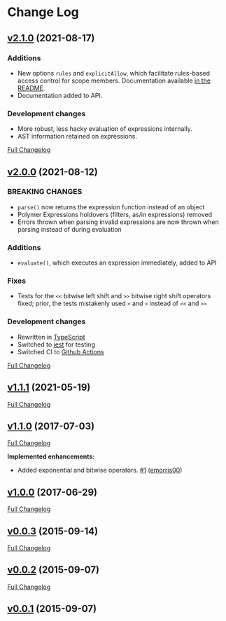 # Change Log

## [v2.1.0](https://github.com/adalinesimonian/jshiki/tree/v2.1.0) (2021-08-17)

### Additions

- New options `rules` and `explicitAllow`, which facilitate rules-based access control for scope members. Documentation available [in the README](README.md#rules).
- Documentation added to API.

### Development changes

- More robust, less hacky evaluation of expressions internally.
- AST information retained on expressions.

[Full Changelog](https://github.com/adalinesimonian/jshiki/compare/v2.0.0...v2.1.0)

## [v2.0.0](https://github.com/adalinesimonian/jshiki/tree/v2.0.0) (2021-08-12)

### BREAKING CHANGES

- `parse()` now returns the expression function instead of an object
- Polymer Expressions holdovers (filters, as/in expressions) removed
- Errors thrown when parsing invalid expressions are now thrown when parsing instead of during evaluation

### Additions

- `evaluate()`, which executes an expression immediately, added to API

### Fixes

- Tests for the `<<` bitwise left shift and `>>` bitwise right shift operators fixed; prior, the tests mistakenly used `<` and `>` instead of `<<` and `>>`

### Development changes

- Rewritten in [TypeScript][typescript]
- Switched to [jest][jest] for testing
- Switched CI to [Github Actions][github-actions]

[Full Changelog](https://github.com/adalinesimonian/jshiki/compare/v1.1.1...v2.0.0)

## [v1.1.1](https://github.com/adalinesimonian/jshiki/tree/v1.1.1) (2021-05-19)

[Full Changelog](https://github.com/adalinesimonian/jshiki/compare/v1.1.0...v1.1.1)

## [v1.1.0](https://github.com/adalinesimonian/jshiki/tree/v1.1.0) (2017-07-03)

[Full Changelog](https://github.com/adalinesimonian/jshiki/compare/v1.0.0...v1.1.0)

**Implemented enhancements:**

- Added exponential and bitwise operators. [\#1](https://github.com/adalinesimonian/jshiki/pull/1) ([emorris00](https://github.com/emorris00))

## [v1.0.0](https://github.com/adalinesimonian/jshiki/tree/v1.0.0) (2017-06-29)

[Full Changelog](https://github.com/adalinesimonian/jshiki/compare/v0.0.3...v1.0.0)

## [v0.0.3](https://github.com/adalinesimonian/jshiki/tree/v0.0.3) (2015-09-14)

[Full Changelog](https://github.com/adalinesimonian/jshiki/compare/v0.0.2...v0.0.3)

## [v0.0.2](https://github.com/adalinesimonian/jshiki/tree/v0.0.2) (2015-09-07)

[Full Changelog](https://github.com/adalinesimonian/jshiki/compare/v0.0.1...v0.0.2)

## [v0.0.1](https://github.com/adalinesimonian/jshiki/tree/v0.0.1) (2015-09-07)

[jest]: https://jestjs.io
[typescript]: https://www.typescriptlang.org
[github-actions]: https://github.com/features/actions
